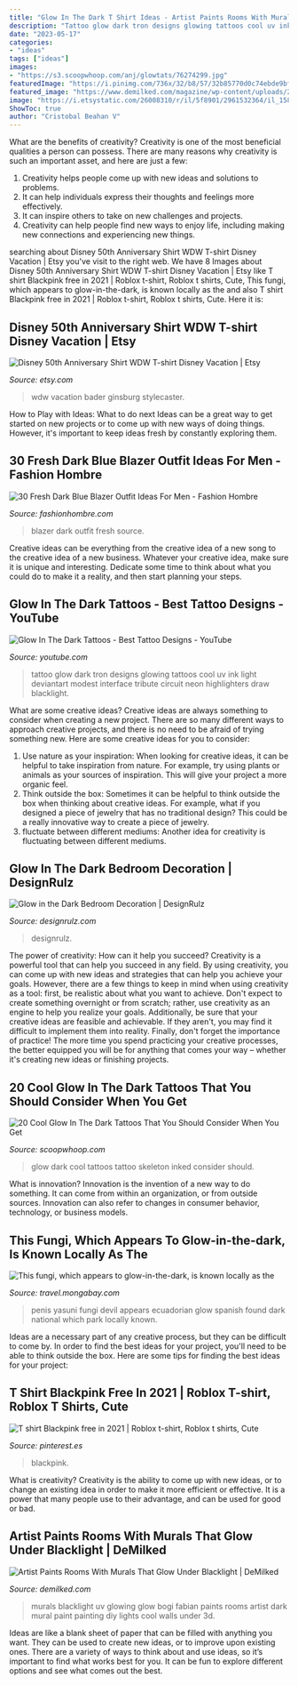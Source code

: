 ```yaml
---
title: "Glow In The Dark T Shirt Ideas - Artist Paints Rooms With Murals That Glow Under Blacklight"
description: "Tattoo glow dark tron designs glowing tattoos cool uv ink light deviantart modest interface tribute circuit neon highlighters draw blacklight"
date: "2023-05-17"
categories:
- "ideas"
tags: ["ideas"]
images:
- "https://s3.scoopwhoop.com/anj/glowtats/76274299.jpg"
featuredImage: "https://i.pinimg.com/736x/32/b8/57/32b85770d0c74ebde9bf1e5721f84498.jpg"
featured_image: "https://www.demilked.com/magazine/wp-content/uploads/2015/01/glowing-murals-uv-blacklight-art-bogi-fabian-19.jpg"
image: "https://i.etsystatic.com/26008310/r/il/5f8901/2961532364/il_1588xN.2961532364_19jo.jpg"
ShowToc: true
author: "Cristobal Beahan V"
---
```



What are the benefits of creativity?
Creativity is one of the most beneficial qualities a person can possess. There are many reasons why creativity is such an important asset, and here are just a few: 
1. Creativity helps people come up with new ideas and solutions to problems. 
2. It can help individuals express their thoughts and feelings more effectively.
3. It can inspire others to take on new challenges and projects.
4. Creativity can help people find new ways to enjoy life, including making new connections and experiencing new things.

	

		
searching about Disney 50th Anniversary Shirt WDW T-shirt Disney Vacation | Etsy you've visit to the right web. We have 8 Images about Disney 50th Anniversary Shirt WDW T-shirt Disney Vacation | Etsy like T shirt Blackpink free in 2021 | Roblox t-shirt, Roblox t shirts, Cute, This fungi, which appears to glow-in-the-dark, is known locally as the and also T shirt Blackpink free in 2021 | Roblox t-shirt, Roblox t shirts, Cute. Here it is:
		
    
## Disney 50th Anniversary Shirt WDW T-shirt Disney Vacation | Etsy

<img loading=lazy src="https://i.etsystatic.com/26008310/r/il/5f8901/2961532364/il_1588xN.2961532364_19jo.jpg" onerror="this.onerror=null;this.src='https://tse3.mm.bing.net/th?id=OIP.R1OIYff-WZjQsrD-mhh5RwHaE8&amp;pid=15.1';" alt="Disney 50th Anniversary Shirt WDW T-shirt Disney Vacation | Etsy">

_Source: etsy.com_

>wdw vacation bader ginsburg stylecaster. 

	

How to Play with Ideas: What to do next
Ideas can be a great way to get started on new projects or to come up with new ways of doing things. However, it's important to keep ideas fresh by constantly exploring them.

    
## 30 Fresh Dark Blue Blazer Outfit Ideas For Men - Fashion Hombre

<img loading=lazy src="http://www.fashionhombre.com/wp-content/uploads/2019/07/Fresh-Dark-Blue-Blazer-Outfit-Ideas-For-Men-5-1.jpg" onerror="this.onerror=null;this.src='https://tse4.mm.bing.net/th?id=OIP.2fe21VuDXxJhyyiRZX4vCgHaLH&amp;pid=15.1';" alt="30 Fresh Dark Blue Blazer Outfit Ideas For Men - Fashion Hombre">

_Source: fashionhombre.com_

>blazer dark outfit fresh source. 

	

Creative ideas can be everything from the creative idea of a new song to the creative idea of a new business. Whatever your creative idea, make sure it is unique and interesting. Dedicate some time to think about what you could do to make it a reality, and then start planning your steps.

    
## Glow In The Dark Tattoos - Best Tattoo Designs - YouTube

<img loading=lazy src="http://i.ytimg.com/vi/HXSXUKUxC7Q/maxresdefault.jpg" onerror="this.onerror=null;this.src='https://tse2.mm.bing.net/th?id=OIP.gQXAdzBchV8p7RrGU4KtOAHaE8&amp;pid=15.1';" alt="Glow In The Dark Tattoos - Best Tattoo Designs - YouTube">

_Source: youtube.com_

>tattoo glow dark tron designs glowing tattoos cool uv ink light deviantart modest interface tribute circuit neon highlighters draw blacklight. 

	

What are some creative ideas?
Creative ideas are always something to consider when creating a new project. There are so many different ways to approach creative projects, and there is no need to be afraid of trying something new. Here are some creative ideas for you to consider: 
1. Use nature as your inspiration: When looking for creative ideas, it can be helpful to take inspiration from nature. For example, try using plants or animals as your sources of inspiration. This will give your project a more organic feel. 
2. Think outside the box: Sometimes it can be helpful to think outside the box when thinking about creative ideas. For example, what if you designed a piece of jewelry that has no traditional design? This could be a really innovative way to create a piece of jewelry. 
3. fluctuate between different mediums: Another idea for creativity is fluctuating between different mediums.

    
## Glow In The Dark Bedroom Decoration | DesignRulz

<img loading=lazy src="http://cdn.designrulz.com/wp-content/uploads/2012/10/glow-in-the-dark-12.jpg" onerror="this.onerror=null;this.src='https://tse2.mm.bing.net/th?id=OIP.HTtkEct1vVo44S_MvhReegHaD7&amp;pid=15.1';" alt="Glow in the Dark Bedroom Decoration | DesignRulz">

_Source: designrulz.com_

>designrulz. 

	

The power of creativity: How can it help you succeed?
Creativity is a powerful tool that can help you succeed in any field. By using creativity, you can come up with new ideas and strategies that can help you achieve your goals. However, there are a few things to keep in mind when using creativity as a tool: first, be realistic about what you want to achieve. Don't expect to create something overnight or from scratch; rather, use creativity as an engine to help you realize your goals. Additionally, be sure that your creative ideas are feasible and achievable. If they aren't, you may find it difficult to implement them into reality. Finally, don't forget the importance of practice! The more time you spend practicing your creative processes, the better equipped you will be for anything that comes your way – whether it's creating new ideas or finishing projects.

    
## 20 Cool Glow In The Dark Tattoos That You Should Consider When You Get

<img loading=lazy src="https://s3.scoopwhoop.com/anj/glowtats/76274299.jpg" onerror="this.onerror=null;this.src='https://tse4.mm.bing.net/th?id=OIP.ch5WfzkyemheYPQldcEE-AHaJ4&amp;pid=15.1';" alt="20 Cool Glow In The Dark Tattoos That You Should Consider When You Get">

_Source: scoopwhoop.com_

>glow dark cool tattoos tattoo skeleton inked consider should. 

	

What is innovation?
Innovation is the invention of a new way to do something. It can come from within an organization, or from outside sources. Innovation can also refer to changes in consumer behavior, technology, or business models.

    
## This Fungi, Which Appears To Glow-in-the-dark, Is Known Locally As The

<img loading=lazy src="http://s3.amazonaws.com/mongabay/jlh/ecuador/Yasuni.600/Yasuni_353.jpg" onerror="this.onerror=null;this.src='https://tse4.mm.bing.net/th?id=OIP.-FaVU0JhENHhrLigO4wfeAAAAA&amp;pid=15.1';" alt="This fungi, which appears to glow-in-the-dark, is known locally as the">

_Source: travel.mongabay.com_

>penis yasuni fungi devil appears ecuadorian glow spanish found dark national which park locally known. 

	

Ideas are a necessary part of any creative process, but they can be difficult to come by. In order to find the best ideas for your project, you'll need to be able to think outside the box. Here are some tips for finding the best ideas for your project: 

    
## T Shirt Blackpink Free In 2021 | Roblox T-shirt, Roblox T Shirts, Cute

<img loading=lazy src="https://i.pinimg.com/736x/32/b8/57/32b85770d0c74ebde9bf1e5721f84498.jpg" onerror="this.onerror=null;this.src='https://tse3.mm.bing.net/th?id=OIP.FTrctR74m-crQAIdfMtuewHaHa&amp;pid=15.1';" alt="T shirt Blackpink free in 2021 | Roblox t-shirt, Roblox t shirts, Cute">

_Source: pinterest.es_

>blackpink. 

	

What is creativity?
Creativity is the ability to come up with new ideas, or to change an existing idea in order to make it more efficient or effective. It is a power that many people use to their advantage, and can be used for good or bad.

    
## Artist Paints Rooms With Murals That Glow Under Blacklight | DeMilked

<img loading=lazy src="https://www.demilked.com/magazine/wp-content/uploads/2015/01/glowing-murals-uv-blacklight-art-bogi-fabian-19.jpg" onerror="this.onerror=null;this.src='https://tse4.mm.bing.net/th?id=OIP.li1ePyJVrQ8rYA7CU9YeyAHaLE&amp;pid=15.1';" alt="Artist Paints Rooms With Murals That Glow Under Blacklight | DeMilked">

_Source: demilked.com_

>murals blacklight uv glowing glow bogi fabian paints rooms artist dark mural paint painting diy lights cool walls under 3d. 

	

Ideas are like a blank sheet of paper that can be filled with anything you want. They can be used to create new ideas, or to improve upon existing ones. There are a variety of ways to think about and use ideas, so it’s important to find what works best for you. It can be fun to explore different options and see what comes out the best.

